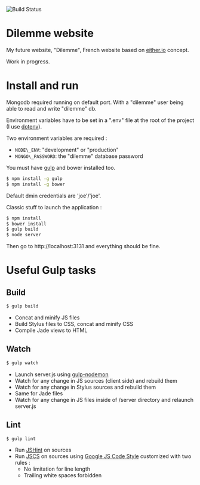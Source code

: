 ![Build Status](https://codeship.com/projects/fe21adf0-1f10-0133-8b98-7a1057e16cf4/status?branch=master)

# Dilemme website

My future website, "Dilemme", French website based on [either.io](http://either.io) concept.

Work in progress.

# Install and run

Mongodb required running on default port. With a "dilemme" user being able to read and write "dilemme" db.

Environment variables have to be set in a ".env" file at the root of the project (I use [dotenv](https://github.com/motdotla/dotenv)).

Two environment variables are required :
* `NODE\_ENV`: "development" or "production"
* `MONGO\_PASSWORD`: the "dilemme" database password

You must have [gulp](http://gulpjs.com/) and bower installed too.
```sh
$ npm install -g gulp
$ npm install -g bower
```

Default dmin credentials are 'joe'/'joe'.


Classic stuff to launch the application : 

```sh
$ npm install
$ bower install
$ gulp build
$ node server
```

Then go to http://localhost:3131 and everything should be fine.

# Useful Gulp tasks

## Build

```sh
$ gulp build
```

* Concat and minify JS files
* Build Stylus files to CSS, concat and minify CSS
* Compile Jade views to HTML

## Watch

```sh
$ gulp watch
```

* Launch server.js using [gulp-nodemon](https://github.com/JacksonGariety/gulp-nodemon)
* Watch for any change in JS sources (client side) and rebuild them
* Watch for any change in Stylus sources and rebuild them
* Same for Jade files
* Watch for any change in JS files inside of /server directory and relaunch server.js

## Lint

```sh
$ gulp lint
```

* Run [JSHint](http://jshint.com/docs/) on sources
* Run [JSCS](http://jscs.info/) on sources using [Google JS Code Style](https://google-styleguide.googlecode.com/svn/trunk/javascriptguide.xml) customized with two rules :
	* No limitation for line length
	* Trailing white spaces forbidden